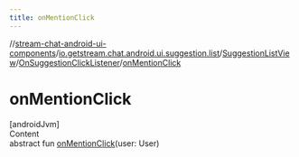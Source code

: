 ```yaml
---
title: onMentionClick
---
```

//[stream-chat-android-ui-components](../../../../index.md)/[io.getstream.chat.android.ui.suggestion.list](../../index.md)/[SuggestionListView](../index.md)/[OnSuggestionClickListener](index.md)/[onMentionClick](onMentionClick.md)



# onMentionClick  
[androidJvm]  
Content  
abstract fun [onMentionClick](onMentionClick.md)(user: User)  



